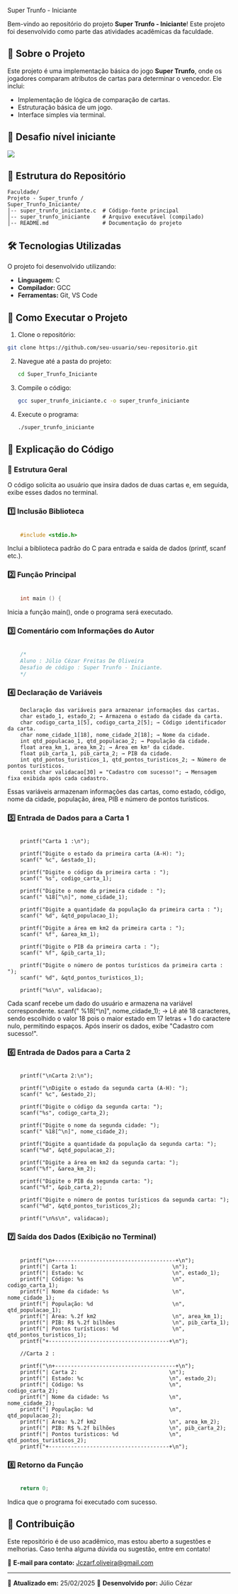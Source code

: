  Super Trunfo - Iniciante

   Bem-vindo ao repositório do projeto **Super Trunfo - Iniciante**! Este projeto foi desenvolvido como parte das atividades acadêmicas da faculdade.
   ## 📌 Sobre o Projeto
   Este projeto é uma implementação básica do jogo **Super Trunfo**, onde os jogadores comparam atributos de cartas para determinar o vencedor. Ele inclui:
   - Implementação de lógica de comparação de cartas.
   - Estruturação básica de um jogo.
   - Interface simples via terminal.
  
   ## 📌 Desafio nível iniciante 
  
  <img src ="/src/iniciante.jpg"/>
  
  ## 📁 Estrutura do Repositório
   ```
   Faculdade/
   Projeto - Super_trunfo / 
   Super_Trunfo_Iniciante/
   │-- super_trunfo_iniciante.c  # Código-fonte principal
   │-- super_trunfo_iniciante    # Arquivo executável (compilado)
   │-- README.md                 # Documentação do projeto
   ```
   ## 🛠️ Tecnologias Utilizadas
   O projeto foi desenvolvido utilizando:
   - **Linguagem:** C
   - **Compilador:** GCC
   - **Ferramentas:** Git, VS Code
   ## 🚀 Como Executar o Projeto
   1. Clone o repositório:
   ```bash
   git clone https://github.com/seu-usuario/seu-repositorio.git
   ```
2. Navegue até a pasta do projeto:
   ```bash
   cd Super_Trunfo_Iniciante
   ```
3. Compile o código:
   ```bash
   gcc super_trunfo_iniciante.c -o super_trunfo_iniciante
   ```
4. Execute o programa:
   ```bash
   ./super_trunfo_iniciante
   ```

## 📜 Explicação do Código

### 📌 Estrutura Geral

O código solicita ao usuário que insira dados de duas cartas e, em seguida, exibe esses dados no terminal.

### 1️⃣ Inclusão Biblioteca 

```c

    #include <stdio.h>

```
Inclui a biblioteca padrão do C para entrada e saída de dados (printf, scanf etc.).



### 2️⃣ Função Principal

```c

    int main () {

```
Inicia a função main(), onde o programa será executado.


### 3️⃣ Comentário com Informações do Autor

```c 

    /*
    Aluno : Júlio Cézar Freitas De Oliveira
    Desafio de código : Super Trunfo - Iniciante.
    */

```
### 4️⃣ Declaração de Variáveis


```
    Declaração das variáveis para armazenar informações das cartas.
    char estado_1, estado_2; → Armazena o estado da cidade da carta.
    char codigo_carta_1[5], codigo_carta_2[5]; → Código identificador da carta.
    char nome_cidade_1[18], nome_cidade_2[18]; → Nome da cidade.
    int qtd_populacao_1, qtd_populacao_2; → População da cidade.
    float area_km_1, area_km_2; → Área em km² da cidade.
    float pib_carta_1, pib_carta_2; → PIB da cidade.
    int qtd_pontos_turisticos_1, qtd_pontos_turisticos_2; → Número de pontos turísticos.
    const char validacao[30] = "Cadastro com sucesso!"; → Mensagem fixa exibida após cada cadastro.

```

Essas variáveis armazenam informações das cartas, como estado, código, nome da cidade, população, área, PIB e número de pontos turísticos.



### 5️⃣ Entrada de Dados para a Carta 1

``` //Carta 1 :
   
    printf("Carta 1 :\n");

    printf("Digite o estado da primeira carta (A-H): ");
    scanf(" %c", &estado_1);

    printf("Digite o código da primeira carta : ");
    scanf(" %s", codigo_carta_1);

    printf("Digite o nome da primeira cidade : ");
    scanf(" %18[^\n]", nome_cidade_1);

    printf("Digite a quantidade da população da primeira carta : ");
    scanf(" %d", &qtd_populacao_1);

    printf("Digite a área em km2 da primeira carta : ");
    scanf(" %f", &area_km_1);

    printf("Digite o PIB da primeira carta : ");
    scanf(" %f", &pib_carta_1);

    printf("Digite o número de pontos turísticos da primeira carta : ");
    scanf(" %d", &qtd_pontos_turisticos_1);

    printf("%s\n", validacao);

```

Cada scanf recebe um dado do usuário e armazena na variável correspondente.
scanf(" %18[^\n]", nome_cidade_1); → Lê até 18 caracteres, sendo escolhido o valor 18 pois o maior estado em 17 letras + 1 do caractere nulo, permitindo espaços.
Após inserir os dados, exibe "Cadastro com sucesso!".


### 6️⃣ Entrada de Dados para a Carta 2

``` // Carta 2:
    
    printf("\nCarta 2:\n");

    printf("\nDigite o estado da segunda carta (A-H): ");
    scanf(" %c", &estado_2);

    printf("Digite o código da segunda carta: ");
    scanf("%s", codigo_carta_2);

    printf("Digite o nome da segunda cidade: ");
    scanf(" %18[^\n]", nome_cidade_2);

    printf("Digite a quantidade da população da segunda carta: ");
    scanf("%d", &qtd_populacao_2);

    printf("Digite a área em km2 da segunda carta: ");
    scanf("%f", &area_km_2);

    printf("Digite o PIB da segunda carta: ");
    scanf("%f", &pib_carta_2);

    printf("Digite o número de pontos turísticos da segunda carta: ");
    scanf("%d", &qtd_pontos_turisticos_2);

    printf("\n%s\n", validacao);

```

### 7️⃣ Saída dos Dados (Exibição no Terminal)

``` //Carta 1 : 

    printf("\n+--------------------------------------+\n");
    printf("| Carta 1:                              \n");
    printf("| Estado: %c                            \n", estado_1);
    printf("| Código: %s                            \n", codigo_carta_1);
    printf("| Nome da cidade: %s                    \n", nome_cidade_1);
    printf("| População: %d                         \n", qtd_populacao_1);
    printf("| Área: %.2f km2                        \n", area_km_1);
    printf("| PIB: R$ %.2f bilhões                  \n", pib_carta_1);
    printf("| Pontos turísticos: %d                 \n", qtd_pontos_turisticos_1);
    printf("+--------------------------------------+\n");

    //Carta 2 : 
    
    printf("\n+--------------------------------------+\n");
    printf("| Carta 2:                             \n");
    printf("| Estado: %c                           \n", estado_2);
    printf("| Código: %s                           \n", codigo_carta_2);
    printf("| Nome da cidade: %s                   \n", nome_cidade_2);
    printf("| População: %d                        \n", qtd_populacao_2);
    printf("| Área: %.2f km2                       \n", area_km_2);
    printf("| PIB: R$ %.2f bilhões                 \n", pib_carta_2);
    printf("| Pontos turísticos: %d                \n", qtd_pontos_turisticos_2);
    printf("+--------------------------------------+\n");

```
### 8️⃣ Retorno da Função

```c

    return 0;

```
Indica que o programa foi executado com sucesso.


## 🤝 Contribuição

Este repositório é de uso acadêmico, mas estou aberto a sugestões e melhorias. Caso tenha alguma dúvida ou sugestão, entre em contato!

📧 **E-mail para contato:** [Jczarf.oliveira@gmail.com](mailto\:Jczarf.oliveira@gmail.com)

---

📅 **Atualizado em:** 25/02/2025 📌 **Desenvolvido por:** Júlio Cézar


